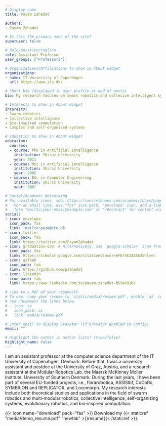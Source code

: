 ```yaml
---
# Display name
title: Payam Zahadat

authors:
- Payam Zahadat

# Is this the primary user of the site?
superuser: false

# Role/position/tagline
role: Assistant Professor
user_groups: ["Professors"]

# Organizations/Affiliations to show in About widget
organizations:
- name: IT University of Copenhagen
  url: https://www.itu.dk/

# Short bio (displayed in user profile at end of posts)
bio: My research focuses on swarm robotics and collecive intelligent systems. I am interested in how collective and complex systems function and take inspirations from natural (e.g., biological) systems to design computational methods applicable to distributed artificial systems.  

# Interests to show in About widget
interests:
- Swarm robotics
- Collective intelligence
- Bio-inspired computation
- Complex and self-organized systems

# Education to show in About widget
education:
  courses:
  - course: PhD in Artificial Intelligence
    institution: Shiraz University
    year: 2011
  - course: MSc in Artificial Intelligence
    institution: Shiraz University
    year: 2005
  - course: BSc in Computer Engineering
    institution: Shiraz University
    year: 2002

# Social/Academic Networking
# For available icons, see: https://sourcethemes.com/academic/docs/page-builder/#icons
#   For an email link, use "fas" icon pack, "envelope" icon, and a link in the
#   form "mailto:your-email@example.com" or "/#contact" for contact widget.
social:
- icon: envelope
  icon_pack: fas
  link: 'mailto:paza@itu.dk'
- icon: twitter
  icon_pack: fab
  link: https://twitter.com/PayamZahadat
- icon: graduation-cap  # Alternatively, use `google-scholar` icon from `ai` icon pack
  icon_pack: fas
  link: https://scholar.google.com/citations?user=eFKr5EIAAAAJ&hl=en
- icon: github
  icon_pack: fab
  link: https://github.com/pzahadat
- icon: linkedin
  icon_pack: fab
  link: https://www.linkedin.com/in/payam-zahadat-b554091b/

# Link to a PDF of your resume/CV.
# To use: copy your resume to `static/media/resume.pdf`, enable `ai` icons in `params.toml`, 
# and uncomment the lines below.
# - icon: cv
#   icon_pack: ai
#   link: media/resume.pdf

# Enter email to display Gravatar (if Gravatar enabled in Config)
email: ""

# Highlight the author in author lists? (true/false)
highlight_name: false
---
```


I am an assistant professor at the computer science department of the IT University of Copenahgen, Denmark. Before that, I was a university assistant and postdoc at the University of Graz, Austria, and a research assistant at the Modular Robotics Lab, the Maersk McKinney Moller Institute, University of Southern Denmark. During the last years, I have been part of several EU-funded projects, i.e., florarobotica, ASSISIbf, CoCoRo, SYMBRION and REPLICATOR, and Locomorph. My research interests include both theoretical studies and applications in the field of swarm robotics and multi-modular robotics, collective intelligence, self-organizing systems, evolutionary robotics, and bio-inspired computation.

{{< icon name="download" pack="fas" >}} Download my {{< staticref "media/demo_resume.pdf" "newtab" >}}resumé{{< /staticref >}}.
